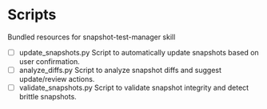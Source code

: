 # Scripts

Bundled resources for snapshot-test-manager skill

- [ ] update_snapshots.py Script to automatically update snapshots based on user confirmation.
- [ ] analyze_diffs.py Script to analyze snapshot diffs and suggest update/review actions.
- [ ] validate_snapshots.py Script to validate snapshot integrity and detect brittle snapshots.

